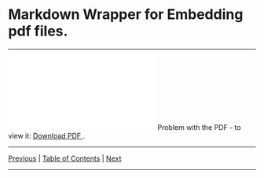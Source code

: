 # Markdown Wrapper for Embedding pdf files.

<hr>

<object data="./tasksheet_04.pdf" type="application/pdf" width="700px" height="700px">
  <embed src="./tasksheet_04.pdf">
      Problem with the PDF - to view it:
      <a href="./tasksheet_04.pdf">
          Download PDF
      </a>.
  </embed>
</object>

<hr>

[Previous](../../tasksheet_03/html/tasksheet_03.html)
| [Table of Contents](../../toc/md/tasksheet_toc.md)
| [Next](../../tasksheet_05/html/tasksheet_05.html)

<hr>
